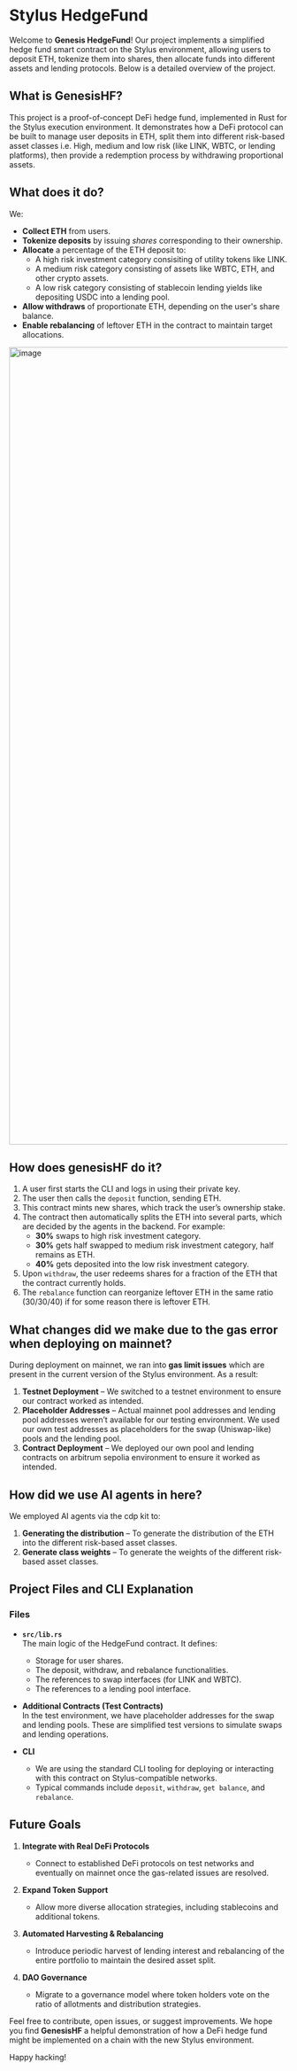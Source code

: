 # Stylus HedgeFund

Welcome to **Genesis HedgeFund**! Our project implements a simplified hedge fund smart contract on the Stylus environment, allowing users to deposit ETH, tokenize them into shares, then allocate funds into different assets and lending protocols. Below is a detailed overview of the project.

## What is GenesisHF?

This project is a proof-of-concept DeFi hedge fund, implemented in Rust for the Stylus execution environment. It demonstrates how a DeFi protocol can be built to manage user deposits in ETH, split them into different risk-based asset classes i.e. High, medium and low risk (like LINK, WBTC, or lending platforms), then provide a redemption process by withdrawing proportional assets.

## What does it do?

We:
- **Collect ETH** from users.
- **Tokenize deposits** by issuing *shares* corresponding to their ownership.
- **Allocate** a percentage of the ETH deposit to:
  - A high risk investment category consisiting of utility tokens like LINK.
  - A medium risk category consisting of assets like WBTC, ETH, and other crypto assets.
  - A low risk category consisting of stablecoin lending yields like depositing USDC into a lending pool.
- **Allow withdraws** of proportionate ETH, depending on the user's share balance.
- **Enable rebalancing** of leftover ETH in the contract to maintain target allocations.

<img width="1440" alt="image" src="https://github.com/user-attachments/assets/d4501a0b-6ba3-4780-9e3d-56c5ce28eb70" />


## How does genesisHF do it?

1. A user first starts the CLI and logs in using their private key.
2. The user then calls the `deposit` function, sending ETH.  
3. This contract mints new shares, which track the user’s ownership stake.  
4. The contract then automatically splits the ETH into several parts, which are decided by the agents in the backend. For example: 
   - **30%** swaps to high risk investment category.
   - **30%** gets half swapped to medium risk investment category, half remains as ETH.
   - **40%** gets deposited into the low risk investment category.  
5. Upon `withdraw`, the user redeems shares for a fraction of the ETH that the contract currently holds.  
6. The `rebalance` function can reorganize leftover ETH in the same ratio (30/30/40) if for some reason there is leftover ETH.

## What changes did we make due to the gas error when deploying on mainnet?

During deployment on mainnet, we ran into **gas limit issues** which are present in the current version of the Stylus environment. As a result:
1. **Testnet Deployment** – We switched to a testnet environment to ensure our contract worked as intended.  
2. **Placeholder Addresses** – Actual mainnet pool addresses and lending pool addresses weren’t available for our testing environment. We used our own test addresses as placeholders for the swap (Uniswap-like) pools and the lending pool.  
3. **Contract Deployment** – We deployed our own pool and lending contracts on arbitrum sepolia environment to ensure it worked as intended.

## How did we use AI agents in here?

We employed AI agents via the cdp kit to:
1. **Generating the distribution** – To generate the distribution of the ETH into the different risk-based asset classes.
2. **Generate class weights** – To generate the weights of the different risk-based asset classes.

## Project Files and CLI Explanation

### Files
- **`src/lib.rs`**  
  The main logic of the HedgeFund contract. It defines:
  - Storage for user shares.  
  - The deposit, withdraw, and rebalance functionalities.  
  - The references to swap interfaces (for LINK and WBTC).  
  - The references to a lending pool interface.

- **Additional Contracts (Test Contracts)**  
  In the test environment, we have placeholder addresses for the swap and lending pools. These are simplified test versions to simulate swaps and lending operations.

- **CLI**  
  - We are using the standard CLI tooling for deploying or interacting with this contract on Stylus-compatible networks.  
  - Typical commands include `deposit`, `withdraw`, `get balance`, and `rebalance`.

## Future Goals

1. **Integrate with Real DeFi Protocols**  
   - Connect to established DeFi protocols on test networks and eventually on mainnet once the gas-related issues are resolved.

2. **Expand Token Support**  
   - Allow more diverse allocation strategies, including stablecoins and additional tokens.

3. **Automated Harvesting & Rebalancing**  
   - Introduce periodic harvest of lending interest and rebalancing of the entire portfolio to maintain the desired asset split.

4. **DAO Governance**  
   - Migrate to a governance model where token holders vote on the ratio of allotments and distribution strategies.

Feel free to contribute, open issues, or suggest improvements. We hope you find **GenesisHF** a helpful demonstration of how a DeFi hedge fund might be implemented on a chain with the new Stylus environment.

Happy hacking!
